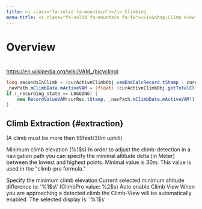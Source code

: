 ```yaml
---
title: <i class="fa-solid fa-mountain"></i> Climbing
menu-title: <i class="fa-solid fa-mountain fa-fw"></i>&nbsp;Climb View
---
```

# Overview
#

https://en.wikipedia.org/wiki/VAM_(bicycling)

````java
long secondsInClimb = (curActiveClimbObj.vamEndCalcRecord.tStamp - curActiveClimbObj.vamStartCalcRecord.tStamp - curActiveClimbObj.vamTotalDecentDuration) / 1000;
_navPath.mClimbData.mActiveVAM = (float) (curActiveClimbObj.getTotalClimbAlt() * 3600 / secondsInClimb);
if (_recording_state == LOGGING) {
    new RecordValueVAM(curRec.tStamp, _navPath.mClimbData.mActiveVAM));
}
````

## Climb Extraction {#extraction}
(A climb must be more then 99feet/30m uphill)

Minimum climb elevation (%1$s)
In order to adjust the climb-detection in a navigation path you can specify the minimal altitude delta (in Meter) between the lowest and highest points. Minimal value is 30m. This value is used in the "climb-pro formula."

Specify the minimum climb elevation
Current selected minimum altitude difference is: \'%1$s\' (ClimbPro value: %2$s)
Auto enable Climb View
When you are approaching a detected climb the Climb-View will be automatically enabled. The selected display is: \'%1$s\'



